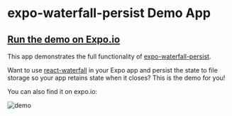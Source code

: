 # expo-waterfall-persist Demo App

## [Run the demo on Expo.io](https://exp.host/@benallfree/expo-waterfall-persist-demo)

This app demonstrates the full functionality of [expo-waterfall-persist](https://github.com/benallfree/expo-waterfall-persist).

Want to use [react-waterfall](https://github.com/didierfranc/react-waterfall) in your Expo app and persist the state to file storage so your app retains state when it closes? This is the demo for you!

You can also find it on expo.io:

![demo](https://thumbs.gfycat.com/WhitePaleEquine-size_restricted.gif)
